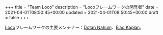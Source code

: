 +++
title = "Team Loco"
description = "Locoフレームワークの開発者"
date = 2021-04-01T08:50:45+00:00
updated = 2021-04-01T08:50:45+00:00
draft = false
+++

[Loco](https://loco.rs)フレームワークの主要メンテナー：[Dotan Nahum](https://github.com/jondot)、[Elad Kaplan](https://github.com/kaplanelad)。

